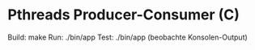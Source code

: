 # Pthreads Producer-Consumer (C)

Build: make
Run: ./bin/app
Test: ./bin/app (beobachte Konsolen-Output)
